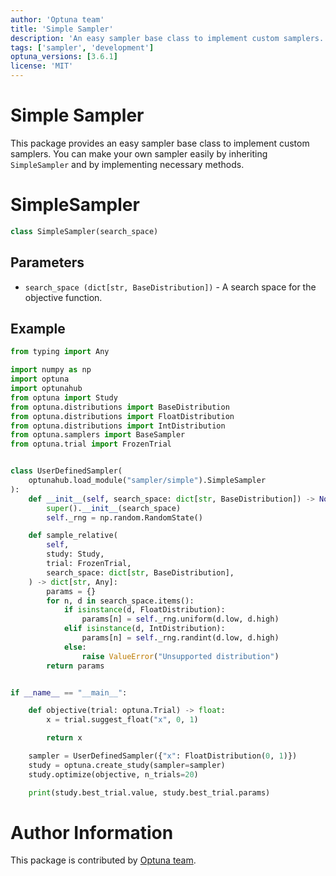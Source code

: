 ```yaml
---
author: 'Optuna team'
title: 'Simple Sampler'
description: 'An easy sampler base class to implement custom samplers.'
tags: ['sampler', 'development']
optuna_versions: [3.6.1]
license: 'MIT'
---
```


Simple Sampler
===

This package provides an easy sampler base class to implement custom samplers.
You can make your own sampler easily by inheriting `SimpleSampler` and by implementing necessary methods.


# SimpleSampler

```python
class SimpleSampler(search_space)
```


## Parameters
- `search_space (dict[str, BaseDistribution])` - A search space for the objective function.


## Example

```python
from typing import Any

import numpy as np
import optuna
import optunahub
from optuna import Study
from optuna.distributions import BaseDistribution
from optuna.distributions import FloatDistribution                               
from optuna.distributions import IntDistribution                       
from optuna.samplers import BaseSampler
from optuna.trial import FrozenTrial


class UserDefinedSampler(
    optunahub.load_module("sampler/simple").SimpleSampler
):
    def __init__(self, search_space: dict[str, BaseDistribution]) -> None:
        super().__init__(search_space)
        self._rng = np.random.RandomState()

    def sample_relative(
        self,
        study: Study,
        trial: FrozenTrial,
        search_space: dict[str, BaseDistribution],
    ) -> dict[str, Any]:
        params = {}
        for n, d in search_space.items():
            if isinstance(d, FloatDistribution):
                params[n] = self._rng.uniform(d.low, d.high)
            elif isinstance(d, IntDistribution):
                params[n] = self._rng.randint(d.low, d.high)
            else:
                raise ValueError("Unsupported distribution")
        return params


if __name__ == "__main__":

    def objective(trial: optuna.Trial) -> float:
        x = trial.suggest_float("x", 0, 1)

        return x

    sampler = UserDefinedSampler({"x": FloatDistribution(0, 1)})
    study = optuna.create_study(sampler=sampler)
    study.optimize(objective, n_trials=20)

    print(study.best_trial.value, study.best_trial.params)
```

# Author Information

This package is contributed by [Optuna team](https://github.com/orgs/optuna/people).
